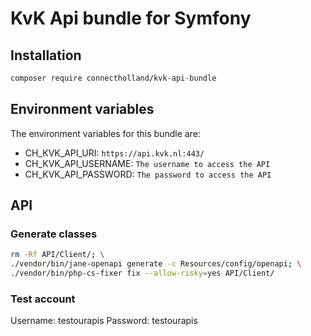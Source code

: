 # KvK Api bundle for Symfony
## Installation
```bash
composer require connectholland/kvk-api-bundle
```

## Environment variables
The environment variables for this bundle are:
- CH_KVK_API_URI: `https://api.kvk.nl:443/`
- CH_KVK_API_USERNAME: `The username to access the API`
- CH_KVK_API_PASSWORD: `The password to access the API`

## API

### Generate classes
```bash
rm -Rf API/Client/; \
./vendor/bin/jane-openapi generate -c Resources/config/openapi; \
./vendor/bin/php-cs-fixer fix --allow-risky=yes API/Client/
```

### Test account
Username: testourapis
Password: testourapis
